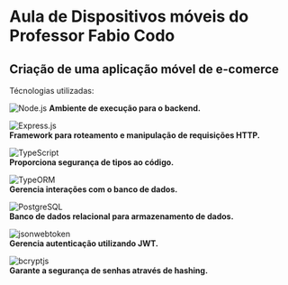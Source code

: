 # Aula de Dispositivos móveis do Professor Fabio Codo
## Criação de uma aplicação móvel de e-comerce

Técnologias utilizadas:

![Node.js](https://img.shields.io/badge/Node.js-339933?style=for-the-badge&logo=nodedotjs&logoColor=white) **Ambiente de execução para o backend.**

![Express.js](https://img.shields.io/badge/Express.js-000000?style=for-the-badge&logo=express&logoColor=white)  
**Framework para roteamento e manipulação de requisições HTTP.**

![TypeScript](https://img.shields.io/badge/TypeScript-007ACC?style=for-the-badge&logo=typescript&logoColor=white)  
**Proporciona segurança de tipos ao código.**

![TypeORM](https://img.shields.io/badge/TypeORM-262627?style=for-the-badge&logo=typeorm&logoColor=white)  
**Gerencia interações com o banco de dados.**

![PostgreSQL](https://img.shields.io/badge/PostgreSQL-336791?style=for-the-badge&logo=postgresql&logoColor=white)  
**Banco de dados relacional para armazenamento de dados.**

![jsonwebtoken](https://img.shields.io/badge/JSONWebToken-000000?style=for-the-badge&logo=jsonwebtokens&logoColor=white)  
**Gerencia autenticação utilizando JWT.**

![bcryptjs](https://img.shields.io/badge/bcryptjs-00C7B7?style=for-the-badge&logo=lock&logoColor=white)  
**Garante a segurança de senhas através de hashing.**
